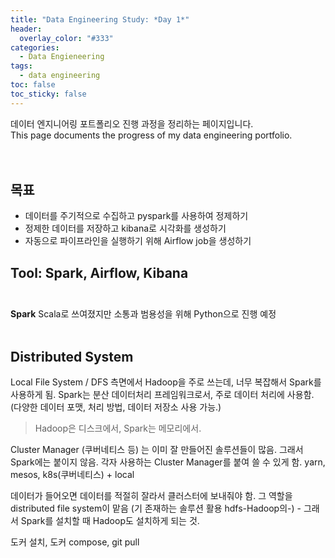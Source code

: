 ```yaml
---
title: "Data Engineering Study: *Day 1*"
header:
  overlay_color: "#333"
categories:
  - Data Engieneering
tags:
  - data engineering
toc: false
toc_sticky: false
---
```



데이터 엔지니어링 포트폴리오 진행 과정을 정리하는 페이지입니다.<br>
This page documents the progress of my data engineering portfolio.<br><br><br>

## 목표
- 데이터를 주기적으로 수집하고 pyspark를 사용하여 정제하기
- 정제한 데이터를 저장하고 kibana로 시각화를 생성하기
- 자동으로 파이프라인을 실행하기 위해 Airflow job을 생성하기

## Tool: Spark, Airflow, Kibana<br><br>

**Spark** 
Scala로 쓰여졌지만 소통과 범용성을 위해 Python으로 진행 예정<br><br>

## Distributed System
Local File System / DFS 측면에서 Hadoop을 주로 쓰는데, 너무 복잡해서 Spark를 사용하게 됨. Spark는 분산 데이터처리 프레임워크로서, 주로 데이터 처리에 사용함. (다양한 데이터 포맷, 처리 방법, 데이터 저장소 사용 가능.)
> Hadoop은 디스크에서, Spark는 메모리에서.

Cluster Manager (쿠버네티스 등) 는 이미 잘 만들어진 솔루션들이 많음. 그래서 Spark에는 붙이지 않음. 각자 사용하는 Cluster Manager를 붙여 쓸 수 있게 함. yarn, mesos, k8s(쿠버네티스) + local

데이터가 들어오면 데이터를 적절히 잘라서 클러스터에 보내줘야 함. 그 역할을 distributed file system이 맡음 (기 존재하는 솔루션 활용 hdfs-Hadoop의-) - 그래서 Spark를 설치할 때 Hadoop도 설치하게 되는 것.

도커 설치, 도커 compose, git pull